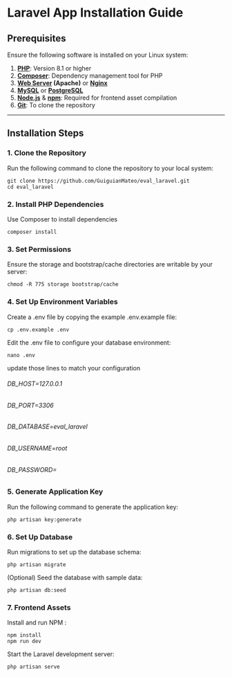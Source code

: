 # Laravel App Installation Guide

## Prerequisites

Ensure the following software is installed on your Linux system:

1. **[PHP](https://www.php.net/downloads.php)**: Version 8.1 or higher
2. **[Composer](https://getcomposer.org/download/)**: Dependency management tool for PHP
3. **[Web Server](https://httpd.apache.org/download.cgi) (Apache)** or **[Nginx](https://nginx.org/en/download.html)**
4. **[MySQL](https://dev.mysql.com/downloads/)** or **[PostgreSQL](https://www.postgresql.org/download/)**
5. **[Node.js](https://nodejs.org/en/download/)** & **[npm](https://www.npmjs.com/get-npm)**: Required for frontend asset compilation
6. **[Git](https://git-scm.com/download/linux)**: To clone the repository

---

## Installation Steps

### 1. Clone the Repository

Run the following command to clone the repository to your local system:

    git clone https://github.com/GuiguianMateo/eval_laravel.git
    cd eval_laravel

### 2. Install PHP Dependencies

Use Composer to install dependencies   

    composer install

### 3. Set Permissions

Ensure the storage and bootstrap/cache directories are writable by your server:

    chmod -R 775 storage bootstrap/cache

### 4. Set Up Environment Variables

Create a .env file by copying the example .env.example file:

    cp .env.example .env

Edit the .env file to configure your database environment:

    nano .env

update those lines to match your configuration

###### DB_HOST=127.0.0.1
###### DB_PORT=3306
###### DB_DATABASE=eval_laravel
###### DB_USERNAME=root
###### DB_PASSWORD=

### 5. Generate Application Key

Run the following command to generate the application key:

    php artisan key:generate

### 6. Set Up Database

Run migrations to set up the database schema:

    php artisan migrate

(Optional) Seed the database with sample data:

    php artisan db:seed

### 7. Frontend Assets
    
Install and run NPM :

    npm install
    npm run dev

Start the Laravel development server:

    php artisan serve



